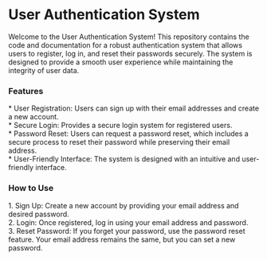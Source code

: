 <h1><b>User Authentication System</b></h1>
Welcome to the User Authentication System! This repository contains the code and documentation for a robust authentication system that allows users to register, log in, and reset their passwords securely. The system is designed to provide a smooth user experience while maintaining the integrity of user data.<br>

<h3>Features</h3>
* User Registration: Users can sign up with their email addresses and create a new account.<br>
* Secure Login: Provides a secure login system for registered users.<br>
* Password Reset: Users can request a password reset, which includes a secure process to reset their password while preserving their email address.<br>
* User-Friendly Interface: The system is designed with an intuitive and user-friendly interface.<br>
<h3>How to Use</h3>
1. Sign Up: Create a new account by providing your email address and desired password.<br>
2. Login: Once registered, log in using your email address and password.<br>
3. Reset Password: If you forget your password, use the password reset feature. Your email address remains the same, but you can set a new password.<br>

